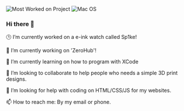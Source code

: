 ![Most Worked on Project](https://hackatime-badge.hackclub.com/U081RUXGF7H/DCOS) ![Mac OS](https://img.shields.io/badge/mac%20os-000000?logo=macos&logoColor=F0F0F0)

### Hi there 👋

🕒 I’m currently worked on a e-ink watch called Sp1ke!

🔭 I’m currently working on 'ZeroHub'!

🌱 I’m currently learning on how to program with XCode

👯 I’m looking to collaborate to help people who needs a simple 3D print designs.

🤔 I’m looking for help with coding on HTML/CSS/JS for my websites.

📫 How to reach me: By my email or phone.

<!--
**diliboy88/diliboy88** is a ✨ _special_ ✨ repository because its `README.md` (this file) appears on your GitHub profile.



🔭 I’m currently working on DiBell https://github.com/diliboy88/DiBell
🌱 I’m currently learning on how to program with XCode
👯 I’m looking to collaborate for help to make pcbs and software
🤔 I’m looking for help with my main project (DiBell).
- 💬 Ask me about ...
📫 How to reach me: By my email or phone.
- 😄 Pronouns: He/Him
- ⚡ Fun fact: My dream job is to be a Engineer and others.
-->

<!--START_SECTION:waka-->
<!--END_SECTION:waka-->
